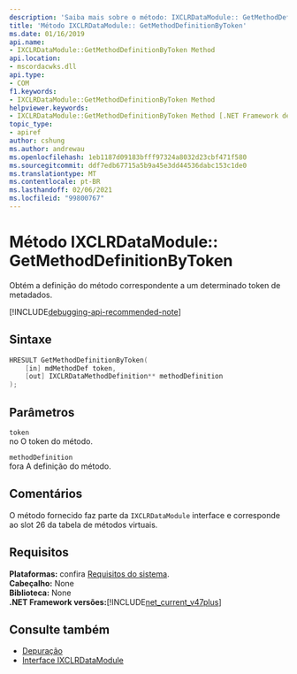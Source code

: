 ```yaml
---
description: 'Saiba mais sobre o método: IXCLRDataModule:: GetMethodDefinitionByToken'
title: 'Método IXCLRDataModule:: GetMethodDefinitionByToken'
ms.date: 01/16/2019
api.name:
- IXCLRDataModule::GetMethodDefinitionByToken Method
api.location:
- mscordacwks.dll
api.type:
- COM
f1.keywords:
- IXCLRDataModule::GetMethodDefinitionByToken Method
helpviewer.keywords:
- IXCLRDataModule::GetMethodDefinitionByToken Method [.NET Framework debugging]
topic_type:
- apiref
author: cshung
ms.author: andrewau
ms.openlocfilehash: 1eb1187d09183bfff97324a8032d23cbf471f580
ms.sourcegitcommit: ddf7edb67715a5b9a45e3dd44536dabc153c1de0
ms.translationtype: MT
ms.contentlocale: pt-BR
ms.lasthandoff: 02/06/2021
ms.locfileid: "99800767"
---
```

# <a name="ixclrdatamodulegetmethoddefinitionbytoken-method"></a>Método IXCLRDataModule:: GetMethodDefinitionByToken

Obtém a definição do método correspondente a um determinado token de metadados.

[!INCLUDE[debugging-api-recommended-note](../../../../includes/debugging-api-recommended-note.md)]

## <a name="syntax"></a>Sintaxe

```cpp
HRESULT GetMethodDefinitionByToken(
    [in] mdMethodDef token,
    [out] IXCLRDataMethodDefinition** methodDefinition
);
```

## <a name="parameters"></a>Parâmetros

`token`\
no O token do método.

`methodDefinition`\
fora A definição do método.

## <a name="remarks"></a>Comentários

O método fornecido faz parte da `IXCLRDataModule` interface e corresponde ao slot 26 da tabela de métodos virtuais.

## <a name="requirements"></a>Requisitos

**Plataformas:** confira [Requisitos do sistema](../../get-started/system-requirements.md).  
**Cabeçalho:** None  
**Biblioteca:** None  
**.NET Framework versões:**[!INCLUDE[net_current_v47plus](../../../../includes/net-current-v47plus.md)]  

## <a name="see-also"></a>Consulte também

- [Depuração](index.md)
- [Interface IXCLRDataModule](ixclrdatamodule-interface.md)
